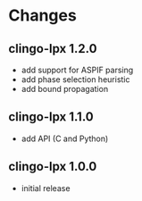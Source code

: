 # Changes

## clingo-lpx 1.2.0
* add support for ASPIF parsing
* add phase selection heuristic
* add bound propagation

## clingo-lpx 1.1.0
* add API (C and Python)

## clingo-lpx 1.0.0
* initial release
